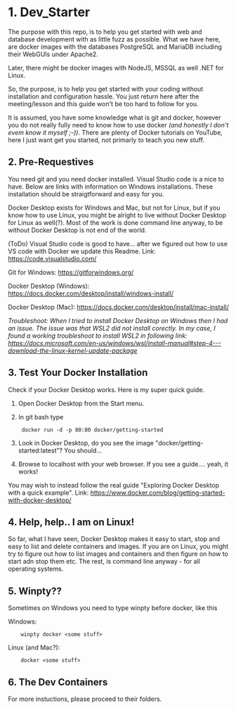 # 1. Dev_Starter

The purpose with this repo, is to help you get started with web and database development with as little fuzz as possible. What we have here, are docker images with the databases PostgreSQL and MariaDB including their WebGUIs under Apache2.

Later, there might be docker images with NodeJS, MSSQL as well .NET for Linux.

So, the purpose, is to help you get started with your coding without installation and configuration hassle. You just return here after the meeting/lesson and this guide won't be too hard to follow for you.

It is assumed, you have some knowledge what is git and docker, however you do not really fully need to know how to use docker _(and honestly I don't evem know it myself ;-))_. There are plenty of Docker tutorials on YouTube, here I just want get you started, not primarly to teach you new stuff.

## 2. Pre-Requestives

You need git and you need docker installed. Visual Studio code is a nice to have. Below are links with information on Windows installations. These installation should be straigtforward and easy for you.

Docker Desktop exists for Windows and Mac, but not for Linux, but if you know how to use Linux, you might be alright to live without Docker Desktop for Linux as well(?). Most of the work is done command line anyway, to be without Docker Desktop is not end of the world.

(ToDo) Visual Studio code is good to have... after we figured out how to use VS code with Docker we update this Readme. Link: https://code.visualstudio.com/

Git for Windows: https://gitforwindows.org/

Docker Desktop (Windows): https://docs.docker.com/desktop/install/windows-install/

Docker Desktop (Mac): https://docs.docker.com/desktop/install/mac-install/

_Troubleshoot: When I tried to install Docker Desktop on Windows then I had an issue. The issue was that WSL2 did not install corectly. In my case, I found a working troubleshoot to install WSL2 in following link: https://docs.microsoft.com/en-us/windows/wsl/install-manual#step-4---download-the-linux-kernel-update-package_

## 3. Test Your Docker Installation

Check if your Docker Desktop works. Here is my super quick guide.

1. Open Docker Desktop from the Start menu.
2. In git bash type

		docker run -d -p 80:80 docker/getting-started
3. Look in Docker Desktop, do you see the image "docker/getting-started:latest"? You should...
4. Browse to localhost with your web browser. If you see a guide.... yeah, it works!

You may wish to instead follow the real guide "Exploring Docker Desktop with a quick example". Link: https://www.docker.com/blog/getting-started-with-docker-desktop/

## 4. Help, help.. I am on Linux!

So far, what I have seen, Docker Desktop makes it easy to start, stop and easy to list and delete containers and images. If you are on Linux, you might try to figure out how to list images and containers and then figure on how to start adn stop them etc. The rest, is command line anyway - for all operating systems.

## 5. Winpty??

Sometimes on Windows you need to type winpty before docker, like this

Windows:

		winpty docker <some stuff>

Linux (and Mac?):

		docker <some stuff>

## 6. The Dev Containers

For more instuctions, please proceed to their folders.